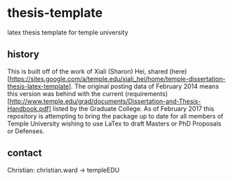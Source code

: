 # thesis-template
latex thesis template for temple university

## history
This is built off of the work of Xiali (Sharon) Hei, shared (here)[https://sites.google.com/a/temple.edu/xiali_hei/home/temple-dissertation-thesis-latex-template].
The original posting data of February 2014 means this version was behind with the current (requirements)[http://www.temple.edu/grad/documents/Dissertation-and-Thesis-Handbook.pdf] listed by the Graduate College.
As of February 2017 this repository is attempting to bring the package up to date for all members of Temple University wishing to use LaTex to draft Masters or PhD Proposals or Defenses.

## contact
Christian: christian.ward -> templeEDU